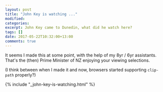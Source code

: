 ```yaml
---
layout: post
title: "John Key is watching ..."
modified:
categories:
excerpt: John Key came to Dunedin, what did he watch here?
tags: []
date: 2017-05-22T10:32:00+13:00
comments: true
---
```


It seems I made this at some point, with the help of my 8yr / 6yr assistants. That's the (then) Prime Minister of NZ enjoying your viewing selections.

(I think between when I made it and now, browsers started supporting `clip-path` properly?)

{% include "_john-key-is-watching.html" %}
